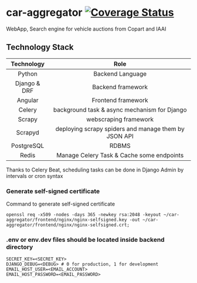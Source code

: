 # car-aggregator [![Coverage Status](https://coveralls.io/repos/github/ronek22/car-aggregator/badge.svg?branch=master)](https://coveralls.io/github/ronek22/car-aggregator?branch=master)
WebApp, Search engine for vehicle auctions from Copart and IAAI

## Technology Stack

Technology | Role
:-------------------------:|:-------------------------:
Python |  Backend Language
Django & DRF | Backend framework
Angular | Frontend framework
Celery | background task & async mechanism for Django
Scrapy | webscraping framework
Scrapyd | deploying scrapy spiders and manage them by JSON API
PostgreSQL | RDBMS
Redis | Manage Celery Task & Cache some endpoints

Thanks to Celery Beat, scheduling tasks can be done in Django Admin by intervals or cron syntax

### Generate self-signed certificate
Command to generate self-signed certificate
```
openssl req -x509 -nodes -days 365 -newkey rsa:2048 -keyout ~/car-aggregator/frontend/nginx/nginx-selfsigned.key -out ~/car-aggregator/frontend/nginx/nginx-selfsigned.crt;
```

### .env or env.dev files should be located inside backend directory
```
SECRET_KEY=<SECRET_KEY>
DJANGO_DEBUG=<DEBUG> # 0 for production, 1 for development
EMAIL_HOST_USER=<EMAIL_ACCOUNT>
EMAIL_HOST_PASSWORD=<EMAIL_PASSWORD>
```


